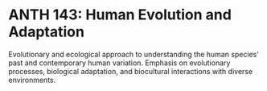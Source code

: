 # ANTH 143: Human Evolution and Adaptation

Evolutionary and ecological approach to understanding the human species' past and contemporary human variation. Emphasis on evolutionary processes, biological adaptation, and biocultural interactions with diverse environments.